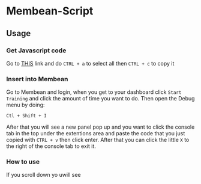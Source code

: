 # Membean-Script

## Usage
 
### Get Javascript code 
Go to [THIS](https://raw.githubusercontent.com/CMS-Systems/Membean-Script/main/Membean.js) link and do `CTRL + a` to select all then `CTRL + c` to copy it

### Insert into Membean
Go to Membean and login, when you get to your dashboard click `Start Training` and click the amount of time you want to do.
Then open the Debug menu by doing:
```
Ctl + Shift + I
```
After that you will see a new panel pop up and you want to click the console tab in the top under the extentions area and paste the code that you just copied with `CTRL + v` then
click enter. After that you can click the little `X` to the right of the console tab to exit it.

### How to use

If you scroll down yo uwill see